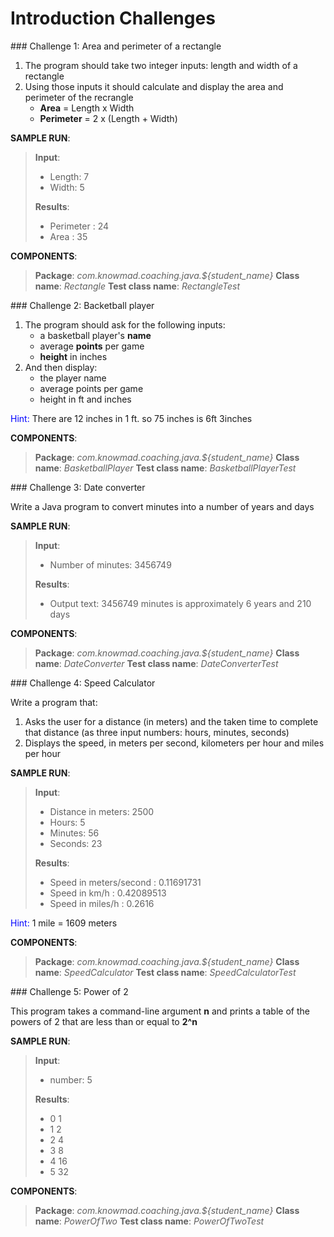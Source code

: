 # Introduction Challenges


### Challenge 1: Area and perimeter of a rectangle

1. The program should take two integer inputs: length and width of a rectangle
2. Using those inputs it should calculate and display the area and perimeter of the recrangle
	* **Area** 			= Length x Width
	* **Perimeter** 	= 2 x (Length + Width)

**SAMPLE RUN**:
> **Input**:
> + Length: 7
> + Width: 5
> 	
> **Results**:
> + Perimeter : 24
> + Area : 35

**COMPONENTS**:
>	**Package**: *com.knowmad.coaching.java.${student_name}*
>	**Class name**: *Rectangle*
>	**Test class name**: *RectangleTest*


### Challenge 2: Backetball player

1. The program should ask for the following inputs:
	* a basketball player's **name**
	* average **points** per game
	* **height** in inches
2. And then display:
	* the player name
	* average points per game
	* height in ft and inches

<span style="color:blue">Hint: </span> There are 12 inches in 1 ft. so 75 inches is 6ft 3inches

**COMPONENTS**:
>	**Package**: *com.knowmad.coaching.java.${student_name}*
>	**Class name**: *BasketballPlayer*
>	**Test class name**: *BasketballPlayerTest*


### Challenge 3: Date converter

Write a Java program to convert minutes into a number of years and days

**SAMPLE RUN**:
> **Input**:
> + Number of minutes: 3456749
> 	
> **Results**:
> + Output text: 3456749 minutes is approximately 6 years and 210 days 

**COMPONENTS**:
>	**Package**: *com.knowmad.coaching.java.${student_name}*
>	**Class name**: *DateConverter*
>	**Test class name**: *DateConverterTest*

### Challenge 4: Speed Calculator

Write a program that:
1. Asks the user for a distance (in meters) and the taken time to complete that distance (as three input numbers: hours, minutes, seconds)
2. Displays the speed, in meters per second, kilometers per hour and miles per hour

**SAMPLE RUN**:
> **Input**:
> + Distance in meters: 2500
> + Hours: 5
> + Minutes: 56
> + Seconds: 23
> 	
> **Results**:
> + Speed in meters/second : 0.11691731
> + Speed in km/h : 0.42089513
> + Speed in miles/h : 0.2616

<span style="color:blue">Hint: </span>1 mile = 1609 meters

**COMPONENTS**:
>	**Package**: *com.knowmad.coaching.java.${student_name}*
>	**Class name**: *SpeedCalculator*
>	**Test class name**: *SpeedCalculatorTest*

### Challenge 5: Power of 2

This program takes a command-line argument **n** and prints a table of the powers of 2 that are less than or equal to **2^n**

**SAMPLE RUN**:
> **Input**:
> + number: 5
> 	
> **Results**:
> + 0 1
> + 1 2
> + 2 4
> + 3 8
> + 4 16
> + 5 32


**COMPONENTS**:
>	**Package**: *com.knowmad.coaching.java.${student_name}*
>	**Class name**: *PowerOfTwo*
>	**Test class name**: *PowerOfTwoTest*




